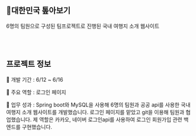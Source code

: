 ## 🧳대한민국 톺아보기

6명의 팀원으로 구성된 팀프로젝트로 진행된 국내 여행지 소개 웹사이트

<br><br/>
## 프로젝트 정보

📌 개발 기간 : 6/12 ~ 6/16

📌 주요 역할 : 로그인 페이지

📌 업무 성과 : Spring boot와 MySQL을 사용해 6명의 팀원과  공공 api를 사용한 국내 여행지 소개 웹사이트를 개발했습니다.
로그인 페이지를 맡았고 git을 이용해 팀원과 협업했습니다. 
제 역할은 카카오, 네이버 로그인api를 사용하여 로그인 회원가입 관련 백엔드를 구현했습니다.
